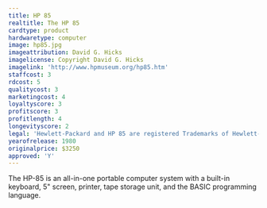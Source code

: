 ```yaml
---
title: HP 85
realtitle: The HP 85
cardtype: product
hardwaretype: computer
image: hp85.jpg
imageattribution: David G. Hicks
imagelicense: Copyright David G. Hicks
imagelink: 'http://www.hpmuseum.org/hp85.htm'
staffcost: 3
rdcost: 5
qualitycost: 3
marketingcost: 4
loyaltyscore: 3
profitscore: 3
profitlength: 4
longevityscore: 2
legal: 'Hewlett-Packard and HP 85 are registered Trademarks of Hewlett-Packard Development Company, L.P.'
yearofrelease: 1980
originalprice: $3250
approved: 'Y'
---
```


The HP-85 is an all-in-one portable computer system with a built-in keyboard, 5" screen, printer, tape storage unit, and the BASIC programming language.
